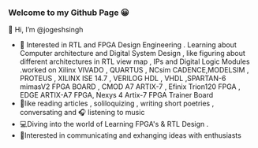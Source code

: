 ### Welcome to my Github Page 😀

👋 Hi, I’m @jogeshsingh
- 👀 Interested in RTL and FPGA Design Engineering . Learning about Computer architecture and Digital System Design , like figuring about different architectures 
in RTL view map , IPs and Digital Logic Modules .worked on Xilinx VIVADO , QUARTUS , NCsim CADENCE,MODELSIM , PROTEUS , XILINX ISE 14.7 , VERILOG HDL , VHDL ,SPARTAN-6 mimasV2 FPGA BOARD , CMOD A7 ARTIX-7 , Efinix Trion120 FPGA , EDGE ARTIX-A7 FPGA, Nexys 4 Artix-7 FPGA Trainer Board 
-  📗like reading articles , soliloquizing , writing short poetries , conversating and 🎧 listening to music  
-  💻Diving into the world of Learning FPGA's & RTL Design .
-  🧠Interested in communicating and exhanging ideas with enthusiasts
  
